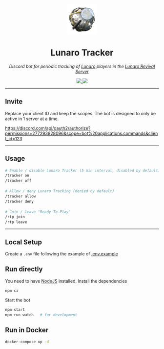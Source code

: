 <p align="center">
  <img src="assets/lunaro-tracker.png" height="100px">
</p>

<h1 align="center">Lunaro Tracker</h1>

<p align="center">
  <i>
    Discord bot for periodic tracking of <a href="https://warframe.fandom.com/wiki/Lunaro">Lunaro</a>
    players in the <a href="https://discord.gg/mUjGHEw">Lunaro Revival Server</a>
  </i>
</p>

<p align="center">
  <a href="https://nodejs.org">
    <img src="https://img.shields.io/badge/Built%20with-NodeJS-darkgreen?logo=node.js&style=flat-square">
  </a>
  <a href="LICENSE.md">
    <img src="https://img.shields.io/github/license/imatpot/lunaro-tracking-bot?style=flat-square">
  </a>
</p>

---

## Invite

Replace your client ID and keep the scopes. The bot is designed to only be active in 1 server at a time.

https://discord.com/api/oauth2/authorize?permissions=277293828096&scope=bot%20applications.commands&client_id=123

---

## Usage



```sh
# Enable / disable Lunaro Tracker (5 min interval, disabled by default)
/tracker on
/tracker off

# Allow / deny Lunaro Tracking (denied by default)
/tracker allow
/tracker deny

# Join / leave "Ready To Play"
/rtp join
/rtp leave
```

---

## Local Setup

Create a `.env` file following the example of [.env.example](.env.example)

## Run directly

You need to have [NodeJS](https://nodejs.org) installed. Install the dependencies

```sh
npm ci
```

Start the bot

```sh
npm start
npm run watch   # for development
```

## Run in Docker

```sh
docker-compose up -d
```
